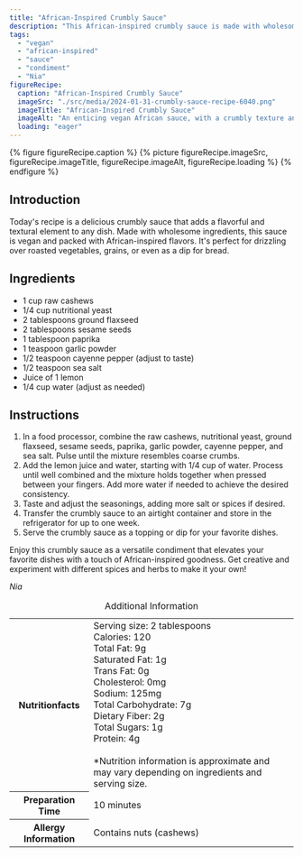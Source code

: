```yaml
---
title: "African-Inspired Crumbly Sauce"
description: "This African-inspired crumbly sauce is made with wholesome ingredients and adds a flavorful and textural element to any dish. Vegan and packed with African-inspired flavors, it's perfect for drizzling over roasted vegetables, grains, or as a dip for bread."
tags:
  - "vegan"
  - "african-inspired"
  - "sauce"
  - "condiment"
  - "Nia"
figureRecipe: 
  caption: "African-Inspired Crumbly Sauce"
  imageSrc: "./src/media/2024-01-31-crumbly-sauce-recipe-6040.png"
  imageTitle: "African-Inspired Crumbly Sauce"
  imageAlt: "An enticing vegan African sauce, with a crumbly texture and vibrant colors, sits on a rustic wooden table, beckoning to be savored."
  loading: "eager"
---
```


{% figure figureRecipe.caption %}
{% picture figureRecipe.imageSrc, figureRecipe.imageTitle, figureRecipe.imageAlt, figureRecipe.loading %}
{% endfigure %}

## Introduction

Today's recipe is a delicious crumbly sauce that adds a flavorful and textural element to any dish. Made with wholesome ingredients, this sauce is vegan and packed with African-inspired flavors. It's perfect for drizzling over roasted vegetables, grains, or even as a dip for bread.

## Ingredients

- 1 cup raw cashews
- 1/4 cup nutritional yeast
- 2 tablespoons ground flaxseed
- 2 tablespoons sesame seeds
- 1 tablespoon paprika
- 1 teaspoon garlic powder
- 1/2 teaspoon cayenne pepper (adjust to taste)
- 1/2 teaspoon sea salt
- Juice of 1 lemon
- 1/4 cup water (adjust as needed)

## Instructions

1. In a food processor, combine the raw cashews, nutritional yeast, ground flaxseed, sesame seeds, paprika, garlic powder, cayenne pepper, and sea salt. Pulse until the mixture resembles coarse crumbs.
2. Add the lemon juice and water, starting with 1/4 cup of water. Process until well combined and the mixture holds together when pressed between your fingers. Add more water if needed to achieve the desired consistency.
3. Taste and adjust the seasonings, adding more salt or spices if desired.
4. Transfer the crumbly sauce to an airtight container and store in the refrigerator for up to one week.
5. Serve the crumbly sauce as a topping or dip for your favorite dishes.

Enjoy this crumbly sauce as a versatile condiment that elevates your favorite dishes with a touch of African-inspired goodness. Get creative and experiment with different spices and herbs to make it your own!

*Nia*

<table><caption class='sr-only'>Additional Information</caption><tr><th>Nutritionfacts</th><td>Serving size: 2 tablespoons<br />Calories: 120<br />Total Fat: 9g<br />Saturated Fat: 1g<br />Trans Fat: 0g<br />Cholesterol: 0mg<br />Sodium: 125mg<br />Total Carbohydrate: 7g<br />Dietary Fiber: 2g<br />Total Sugars: 1g<br />Protein: 4g<br /><br />*Nutrition information is approximate and may vary depending on ingredients and serving size.&nbsp;</td></tr><tr><th>Preparation Time</th><td>10 minutes&nbsp;</td></tr><tr><th>Allergy Information</th><td>Contains nuts (cashews)&nbsp;</td></tr></table>

